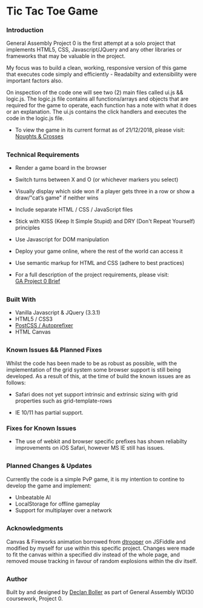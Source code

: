 # Tic Tac Toe Game

### Introduction

General Assembly Project 0 is the first attempt at a solo project that implements HTML5, CSS, Javascript/JQuery and any other libraries or frameworks that may be valuable in the project. 

My focus was to build a clean, working, responsive version of this game that executes code simply and efficiently - Readabilty and extensibility were important factors also. 

On inspection of the code one will see two (2) main files called ui.js && logic.js. The logic.js file contains all functions/arrays and objects that are required for the game to operate, each function has a note with what it does or an explanation. The ui.js contains the click handlers and executes the code in the logic.js file.


* To view the game in its current format as of 21/12/2018, please visit: <br> [Noughts & Crosses](https://declanboller.github.io/naughts-and-crosses/)

## 

### Technical Requirements

* Render a game board in the browser
* Switch turns between X and O (or whichever markers you select)
* Visually display which side won if a player gets three in a row or show a draw/"cat’s game" if neither wins
* Include separate HTML / CSS / JavaScript files
* Stick with KISS (Keep It Simple Stupid) and DRY (Don't Repeat Yourself) principles
* Use Javascript for DOM manipulation
* Deploy your game online, where the rest of the world can access it
* Use semantic markup for HTML and CSS (adhere to best practices)


* For a full description of the project requirements, please visit:<br>[GA Project 0 Brief](https://gist.github.com/wofockham/8e959d5cfe7d120f1157)

## 

### Built With
* Vanilla Javascript & JQuery (3.3.1)
* HTML5 / CSS3
* [PostCSS / Autoprefixer](https://github.com/postcss/autoprefixer)
* HTML Canvas 

## 

### Known Issues && Planned Fixes

Whilst the code has been made to be as robust as possible, with the implementation of the grid system some browser support is still being developed. As a result of this, at the time of build the known issues are as follows:
* Safari does not yet support intrinsic and extrinsic sizing with grid properties such as grid-template-rows


* IE 10/11 has partial support.

### Fixes for Known Issues
* The use of webkit and browser specific prefixes has shown reliabilty improvements on iOS Safari, however MS IE still has issues. 

## 

### Planned Changes & Updates

Currently the code is a simple PvP game, it is my intention to contine to develop the game and implement:
* Unbeatable AI
* LocalStorage for offline gameplay
* Support for multiplayer over a network

## 

### Acknowledgments
Canvas & Fireworks animation borrowed from [dtrooper](https://jsfiddle.net/user/dtrooper/fiddles/) on JSFiddle and modified by myself for use within this specific project. Changes were made to fit the canvas within a specified div instead of the whole page, and removed mouse tracking in favour of random explosions within the div itself.

## 

### Author

Built by and designed by [Declan Boller](https://github.com/DeclanBoller) as part of General Assembly WDI30 coursework, Project 0.

## 